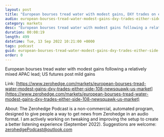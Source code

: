 ```yaml
---
layout: post
title: "European bourses tread water with modest gains, DXY trades on either side of 108 - Newsquawk US Market Open"
audio: european-bourses-tread-water-modest-gains-dxy-trades-either-side-108-newsquawk-us-market-0
category: markets
desc: "European bourses tread water with modest gains following a relatively mixed APAC lead; US futures post mild gains"
duration: 00:08:19
length: 499
datetime: Tue, 13 Sep 2022 10:21:00 +0000
tags: podcast
guid: european-bourses-tread-water-modest-gains-dxy-trades-either-side-108-newsquawk-us-market-0
order: 0
---
```

European bourses tread water with modest gains following a relatively mixed APAC lead; US futures post mild gains

Link: [https://www.zerohedge.com/markets/european-bourses-tread-water-modest-gains-dxy-trades-either-side-108-newsquawk-us-market](https://www.zerohedge.com/markets/european-bourses-tread-water-modest-gains-dxy-trades-either-side-108-newsquawk-us-market)

About: The Zerohedge Podcast is a non-commercial, automated program, designed to give people a way to get news from Zerohedge in an audio format.  I am actively working on tweaking and improving the setup to create a better listening experience (September 2022).  Suggestions are welcome: [zerohedgePodcast@outlook.com](mailto:zerohedgePodcast@outlook.com)